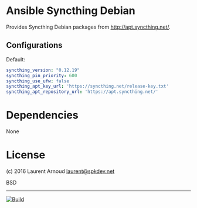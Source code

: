 # Ansible Syncthing Debian

Provides Syncthing Debian packages from <http://apt.syncthing.net/>.

## Configurations

Default:

~~~ yaml
syncthing_version: "0.12.19"
syncthing_pin_priority: 600
syncthing_use_ufw: false
syncthing_apt_key_url: 'https://syncthing.net/release-key.txt'
syncthing_apt_repository_url: 'https://apt.syncthing.net/'
~~~

# Dependencies

None

# License

(c) 2016 Laurent Arnoud <laurent@spkdev.net>

BSD

---
[![Build](https://img.shields.io/travis-ci/spk/ansible-syncthing-debian.svg)](https://travis-ci.org/spk/ansible-syncthing-debian)
